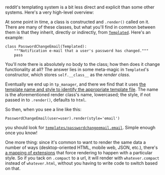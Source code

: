 reddit's templating system is a bit less direct and explicit than some other systems.  Here's a very high-level overview:

At some point in time, a class is constructed and `.render()` called on it.  There are many of these classes, but what you'll find in common between them is that they inherit, directly or indirectly, from [`Templated`](https://github.com/reddit/reddit/blob/master/r2/r2/lib/wrapped.pyx#L129-L138).  Here's an example:

    class PasswordChangeEmail(Templated):
        """Notification e-mail that a user's password has changed."""
        pass

You'll note there is absolutely no body to the class; how then does it change functionality at all?  The answer lies in some meta-magic in `Templated`'s constructor, which stores `self.__class__` as the *render class*.

Eventually we end up in `tp_manager`, and there we find that it uses [the template name and style to identify the appropriate template file](https://github.com/reddit/reddit/blob/master/r2/r2/lib/manager/tp_manager.py#L69).  The name is the aforementioned render class's name, lowercased; the style, if not passed in to `.render()`, defaults to `html`.

So then, when you see a line like this:

    PasswordChangeEmail(user=user).render(style='email')

you should look for [`templates/passwordchangeemail.email`](https://github.com/reddit/reddit/blob/master/r2/r2/templates/passwordchangeemail.email).  Simple enough once you know!

One more thing: since it's common to want to render the same data a number of ways (desktop-oriented HTML, mobile web, JSON, etc.), there's [a mapping of extensions](https://github.com/reddit/reddit/blob/master/r2/r2/config/extensions.py#L35-L50) that force rendering to happen with a particular style.  So if you tack on `.compact` to a url, it will render with `whatever.compact` instead of `whatever.html`, without you having to write code to switch based on that.